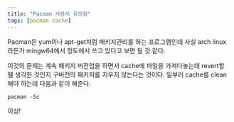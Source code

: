 ```yaml
---
title: "Pacman 사용시 유의점"
tags: [pacman cache]
---
```


Pacman은 yum이나 apt-get처럼 패키지관리를 하는 프로그램인데 사실 arch linux라든가 mingw64에서 정도에서 쓰고 있다고 보면 될 것 같다. 

이것의 문제는 계속 패키지 버전업을 하면서 cache에 파일을 가져다놓는데 revert할 땔 생각한 것인지 구버전의 패키지를 지우지 않는다는 것이다. 일부러 cache를 clean해야 하는데 다음과 같이 해준다.

```
pacman -Sc
```

이상!